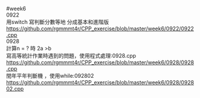 #week6   
0922   
用switch 寫判斷分數等地 分成基本和進階版   
https://github.com/rgmmmt4r/CPP_exercise/blob/master/week6/0922/0922.cpp   
0928   
計算n = ? 時  2a >b     
寫高等統計作業時遇到的問題，使用程式處理:0928.cpp   
https://github.com/rgmmmt4r/CPP_exercise/blob/master/week6/0928/0928.cpp   
閏年平年判斷機 ，使用while:092802   
https://github.com/rgmmmt4r/CPP_exercise/blob/master/week6/0928/092802.cpp   

